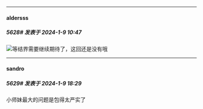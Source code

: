 
*****

####  aldersss  
##### 5628#       发表于 2024-1-9 10:47

<img src="https://static.saraba1st.com/image/smiley/face2017/034.png" referrerpolicy="no-referrer">等结界需要继续期待了，这回还是没有哦


*****

####  sandro  
##### 5629#       发表于 2024-1-9 18:29

小师妹最大的问题是包得太严实了

